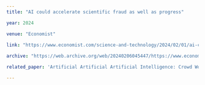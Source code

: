 ```yaml
---
title: "AI could accelerate scientific fraud as well as progress"

year: 2024

venue: "Economist"

link: "https://www.economist.com/science-and-technology/2024/02/01/ai-could-accelerate-scientific-fraud-as-well-as-progress"
  
archive: "https://web.archive.org/web/20240206045447/https://www.economist.com/science-and-technology/2024/02/01/ai-could-accelerate-scientific-fraud-as-well-as-progress"

related_paper: 'Artificial Artificial Artificial Intelligence: Crowd Workers Widely Use Large Language Models for Text Production Tasks'

---
```


